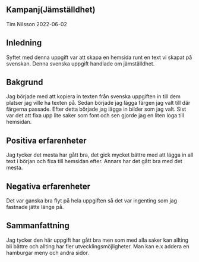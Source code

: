 ## Kampanj(Jämställdhet)
Tim Nilsson 2022-06-02
## Inledning
Syftet med denna uppgift var att skapa en hemsida runt en text vi skapat på svenskan. Denna svenska uppgift handlade om jämställdhet.

## Bakgrund
Jag började med att kopiera in texten från svenska uppgiften in till dem platser jag ville ha texten på. Sedan började jag lägga färgen jag valt till där färgerna passade. Efter detta började jag lägga in bilder som jag valt. Sist var det att fixa upp lite saker som font och sen gjorde jag en liten loga till hemsidan.

## Positiva erfarenheter
Jag tycker det mesta har gått bra, det gick mycket bättre med att lägga in all text i början och fixa till hemsidan efter. Annars har det gått bra med det mesta.

## Negativa erfarenheter
Det var ganska bra flyt på hela uppgiften så det var ingenting som jag fastnade jätte länge på.

## Sammanfattning
Jag tycker den här uppgift har gått bra men som med alla saker kan allting bli bättre och allting har fler utvecklingsmöjligheter. Man kan e.x addera en hamburgar meny och andra sidor.